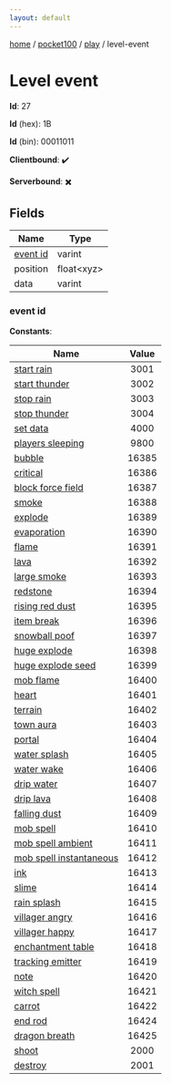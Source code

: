```yaml
---
layout: default
---
```


[home](/)  /  [pocket100](/protocol/pocket100)  /  [play](/protocol/pocket100/play)  /  level-event

# Level event

**Id**: 27

**Id** (hex): 1B

**Id** (bin): 00011011

**Clientbound**: ✔️

**Serverbound**: ✖️

## Fields

Name | Type
---|---
[event id](#event-id) | varint
position | float&lt;xyz&gt;
data | varint

### event id

**Constants**:

Name | Value
---|:---:
[start rain](event-id_start-rain) | 3001
[start thunder](event-id_start-thunder) | 3002
[stop rain](event-id_stop-rain) | 3003
[stop thunder](event-id_stop-thunder) | 3004
[set data](event-id_set-data) | 4000
[players sleeping](event-id_players-sleeping) | 9800
[bubble](event-id_bubble) | 16385
[critical](event-id_critical) | 16386
[block force field](event-id_block-force-field) | 16387
[smoke](event-id_smoke) | 16388
[explode](event-id_explode) | 16389
[evaporation](event-id_evaporation) | 16390
[flame](event-id_flame) | 16391
[lava](event-id_lava) | 16392
[large smoke](event-id_large-smoke) | 16393
[redstone](event-id_redstone) | 16394
[rising red dust](event-id_rising-red-dust) | 16395
[item break](event-id_item-break) | 16396
[snowball poof](event-id_snowball-poof) | 16397
[huge explode](event-id_huge-explode) | 16398
[huge explode seed](event-id_huge-explode-seed) | 16399
[mob flame](event-id_mob-flame) | 16400
[heart](event-id_heart) | 16401
[terrain](event-id_terrain) | 16402
[town aura](event-id_town-aura) | 16403
[portal](event-id_portal) | 16404
[water splash](event-id_water-splash) | 16405
[water wake](event-id_water-wake) | 16406
[drip water](event-id_drip-water) | 16407
[drip lava](event-id_drip-lava) | 16408
[falling dust](event-id_falling-dust) | 16409
[mob spell](event-id_mob-spell) | 16410
[mob spell ambient](event-id_mob-spell-ambient) | 16411
[mob spell instantaneous](event-id_mob-spell-instantaneous) | 16412
[ink](event-id_ink) | 16413
[slime](event-id_slime) | 16414
[rain splash](event-id_rain-splash) | 16415
[villager angry](event-id_villager-angry) | 16416
[villager happy](event-id_villager-happy) | 16417
[enchantment table](event-id_enchantment-table) | 16418
[tracking emitter](event-id_tracking-emitter) | 16419
[note](event-id_note) | 16420
[witch spell](event-id_witch-spell) | 16421
[carrot](event-id_carrot) | 16422
[end rod](event-id_end-rod) | 16424
[dragon breath](event-id_dragon-breath) | 16425
[shoot](event-id_shoot) | 2000
[destroy](event-id_destroy) | 2001

